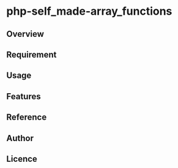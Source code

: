 # php-self_made-array_functions

## Overview

## Requirement

## Usage

## Features

## Reference

## Author

## Licence

